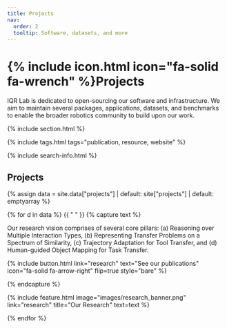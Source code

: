 ```yaml
---
title: Projects
nav:
  order: 2
  tooltip: Software, datasets, and more
---
```


# {% include icon.html icon="fa-solid fa-wrench" %}Projects

IQR Lab is dedicated to open-sourcing our software and infrastructure. We aim to maintain several packages, applications, datasets, and benchmarks to enable the broader robotics community to build upon our work.

{% include section.html %}

{% include tags.html tags="publication, resource, website" %}

{% include search-info.html %}

## Projects

{% assign data = site.data["projects"]
  | default: site["projects"]
  | default: emptyarray
%}


{% for d in data %}
  {{ " " }}
  {% capture text %}

  Our research vision comprises of several core pillars: (a) Reasoning over Multiple Interaction Types, (b) Representing Transfer Problems on a Spectrum of Similarity, (c) Trajectory Adaptation for Tool Transfer, and (d) Human-guided Object Mapping for Task Transfer.

  {%
    include button.html
    link="research"
    text="See our publications"
    icon="fa-solid fa-arrow-right"
    flip=true
    style="bare"
  %}

  {% endcapture %}

  {%
    include feature.html
    image="images/research_banner.png"
    link="research"
    title="Our Research"
    text=text
  %}

{% endfor %}

